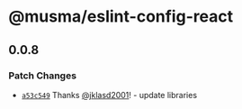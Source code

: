 # @musma/eslint-config-react

## 0.0.8

### Patch Changes

- [`a53c549`](https://github.com/Musma/react-libraries/commit/a53c54992417811e2cd2f71ce3b38389fce21a01) Thanks [@jklasd2001](https://github.com/jklasd2001)! - update libraries
